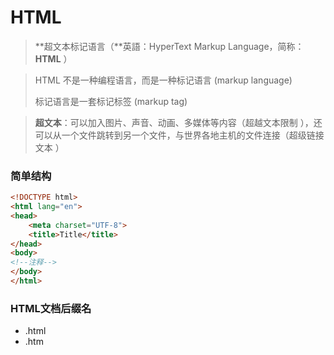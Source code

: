 # HTML

> **超文本标记语言（**英語：HyperText Markup Language，简称： **HTML** ）

> HTML 不是一种编程语言，而是一种标记语言 (markup language)
>
> 标记语言是一套标记标签 (markup tag)

> **超文本**：可以加入图片、声音、动画、多媒体等内容（超越文本限制 ），还可以从一个文件跳转到另一个文件，与世界各地主机的文件连接（超级链接文本 ）

### 简单结构

```html
<!DOCTYPE html>
<html lang="en">
<head>
    <meta charset="UTF-8">
    <title>Title</title>
</head>
<body>
<!--注释-->
</body>
</html>
```

### HTML文档后缀名

- .html
- .htm
